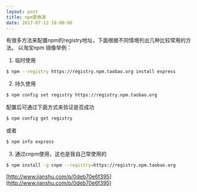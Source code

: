 ```yaml
---
layout: post
title: npm更换源
date: 2017-07-12 18:00:06
---
```

有很多方法来配置npm的registry地址，下面根据不同情境列出几种比较常用的方法。
以淘宝npm 镜像举例： 

1. 临时使用
```Bash
$ npm --registry https://registry.npm.taobao.org install express  
```

2. 持久使用
```Bash
$ npm config set registry https://registry.npm.taobao.org
```
配置后可通过下面方式来验证是否成功
```Bash
$ npm config get registry 
```
或者
```Bash
$ npm info express
```

3. 通过cnpm使用，这也是我自己常使用的 
```Bash
$ npm install -g cnpm --registry=https://registry.npm.taobao.org 
```

[http://www.jianshu.com/p/0deb70e6f395](http://www.jianshu.com/p/0deb70e6f395)